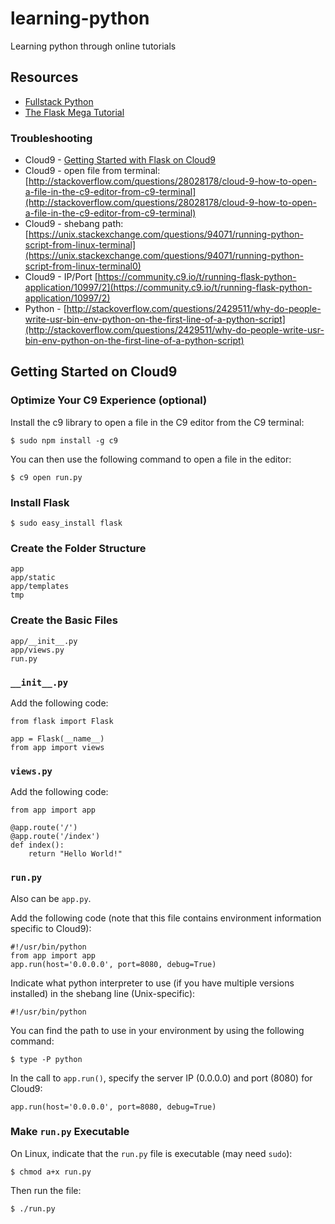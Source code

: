 # learning-python
Learning python through online tutorials

## Resources
* [Fullstack Python](https://www.fullstackpython.com/)
* [The Flask Mega Tutorial](https://blog.miguelgrinberg.com/post/the-flask-mega-tutorial-part-i-hello-world)

### Troubleshooting
* Cloud9 - [Getting Started with Flask on Cloud9](https://damyanon.net/getting-started-with-flask-on-cloud9/)
* Cloud9 - open file from terminal:[http://stackoverflow.com/questions/28028178/cloud-9-how-to-open-a-file-in-the-c9-editor-from-c9-terminal](http://stackoverflow.com/questions/28028178/cloud-9-how-to-open-a-file-in-the-c9-editor-from-c9-terminal)
* Cloud9 - shebang path: [https://unix.stackexchange.com/questions/94071/running-python-script-from-linux-terminal](https://unix.stackexchange.com/questions/94071/running-python-script-from-linux-terminal0)
* Cloud9 - IP/Port [https://community.c9.io/t/running-flask-python-application/10997/2](https://community.c9.io/t/running-flask-python-application/10997/2)
* Python - [http://stackoverflow.com/questions/2429511/why-do-people-write-usr-bin-env-python-on-the-first-line-of-a-python-script](http://stackoverflow.com/questions/2429511/why-do-people-write-usr-bin-env-python-on-the-first-line-of-a-python-script)

## Getting Started on Cloud9

### Optimize Your C9 Experience (optional)
Install the c9 library to open a file in the C9 editor from the C9 terminal:

```
$ sudo npm install -g c9
```

You can then use the following command to open a file in the editor:
```
$ c9 open run.py
```

### Install Flask

```
$ sudo easy_install flask
```

### Create the Folder Structure

```
app
app/static
app/templates
tmp
```

### Create the Basic Files

```
app/__init__.py
app/views.py
run.py
```

### ```__init__.py```
Add the following code:

```
from flask import Flask

app = Flask(__name__)
from app import views
```

### ```views.py```
Add the following code:

```
from app import app

@app.route('/')
@app.route('/index')
def index():
    return "Hello World!"
```

### ```run.py```
Also can be ```app.py```.

Add the following code (note that this file contains environment information specific to Cloud9):

```
#!/usr/bin/python
from app import app
app.run(host='0.0.0.0', port=8080, debug=True)
```

Indicate what python interpreter to use (if you have multiple versions installed) in the shebang line (Unix-specific):

```
#!/usr/bin/python
```

You can find the path to use in your environment by using the following command:

```
$ type -P python
```

In the call to ```app.run()```, specify the server IP (0.0.0.0) and port (8080) for Cloud9:

```
app.run(host='0.0.0.0', port=8080, debug=True)
```

### Make ```run.py``` Executable
On Linux, indicate that the ```run.py``` file is executable (may need ```sudo```):

```
$ chmod a+x run.py
```

Then run the file:

```
$ ./run.py
```
